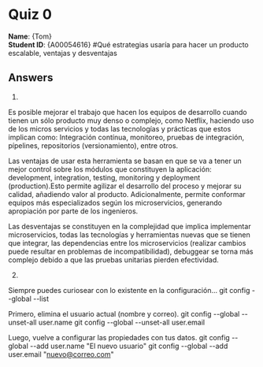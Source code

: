 # Quiz 0

**Name**: {Tom}  
**Student ID**: {A00054616}
#Qué estrategias usaría para hacer un producto escalable, ventajas y desventajas

## Answers

1.  
Es posible mejorar el trabajo que hacen los equipos de desarrollo cuando tienen un sólo producto muy denso o complejo, como Netflix, haciendo uso de los micros servicios y todas las tecnologías y prácticas que estos implican como: Integración contínua, monitoreo, pruebas de integración, pípelines, repositorios (versionamiento), entre otros.


Las ventajas de usar esta herramienta se basan en que se va a tener un mejor control sobre los módulos que constituyen la aplicación: development, integration, testing, monitoring y deployment (production).Esto permite agilizar el desarrollo del proceso y mejorar su calidad, añadiendo valor al producto. Adicionalmente, permite conformar equipos más especializados según los microservicios, generando apropiación por parte de los ingenieros.

Las desventajas se constituyen en la complejidad que implica implementar microservicios, todas las tecnologías y herramientas nuevas que se tienen que integrar, las dependencias entre los microservicios (realizar cambios puede resultar en problemas de incompatibilidad), debuggear se torna más complejo debido a que las pruebas unitarias pierden efectividad.

2. 
Siempre puedes curiosear con lo existente en la configuración...
git config --global --list
 
Primero, elimina el usuario actual (nombre y correo).
git config --global --unset-all user.name
git config --global --unset-all user.email
 
Luego, vuelve a configurar las propiedades con tus datos.
git config --global --add user.name "El nuevo usuario"
git config --global --add user.email "nuevo@correo.com"
